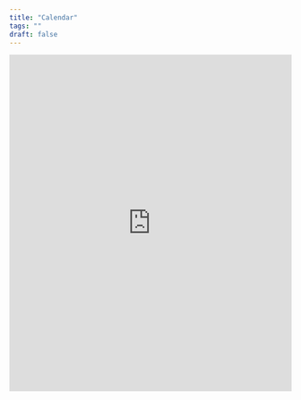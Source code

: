 ```yaml
---
title: "Calendar"
tags: ""
draft: false
---
```


<div style="display: flex; justify-content: center; max-width: 100%; overflow: hidden;">
    <iframe src="https://calendar.google.com/calendar/embed?src=53279d7235f0474855720a0abf14ea875ca1ebb2ae34632b01e426a97dba07a6%40group.calendar.google.com&ctz=America%2FToronto&showPrint=false&showTabs=false" style="border: 1px solid #ddd; box-shadow: 0 4px 8px rgba(0, 0, 0, 0.2);" width="800" height="600" frameborder="0" scrolling="no"></iframe>
    </div>